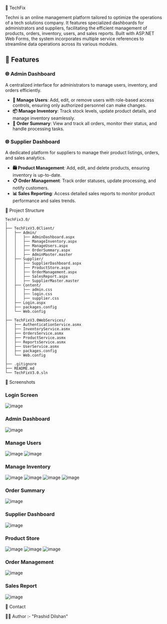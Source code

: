 🔗 TechFix

Techni is an online management platform tailored to optimize the operations of a tech solutions company. It features specialized dashboards for administrators and suppliers, facilitating the efficient management of products, orders, inventory, users, and sales reports. Built with ASP.NET Web Forms, the system incorporates multiple service references to streamline data operations across its various modules.

## 🌟 Features  

### 🌐 Admin Dashboard  
A centralized interface for administrators to manage users, inventory, and orders efficiently.  
- **👥 Manage Users**: Add, edit, or remove users with role-based access controls, ensuring only authorized personnel can make changes.  
- **📦 Manage Inventory**: Track stock levels, update product details, and manage inventory seamlessly.  
- **📝 Order Summary**: View and track all orders, monitor their status, and handle processing tasks.  

### 🌐 Supplier Dashboard  
A dedicated platform for suppliers to manage their product listings, orders, and sales analytics.  
- **🛍️ Product Management**: Add, edit, and delete products, ensuring inventory is up-to-date.  
- **📋 Order Management**: Track order statuses, update processing, and notify customers.  
- **📊 Sales Reporting**: Access detailed sales reports to monitor product performance and sales trends.  

🔗 Project Structure

```plaintext
TechFix3.0/
│
├── TechFixV3.0Client/
│   ├── Admin/
│   │   ├── AdminDashboard.aspx
│   │   ├── ManageInventory.aspx
│   │   ├── ManageUsers.aspx
│   │   ├── OrderSummary.aspx
│   │   ├── AdminMaster.master
│   ├── Supplier/
│   │   ├── SupplierDashboard.aspx
│   │   ├── ProductStore.aspx
│   │   ├── OrderManagement.aspx
│   │   ├── SalesReport.aspx
│   │   ├── SupplierMaster.master
│   ├── Content/
│   │   ├── admin.css
│   │   ├── login.css
│   │   ├── supplier.css
│   ├── Login.aspx
│   ├── packages.config
│   └── Web.config
│
├── TechFixV3.0WebServices/
│   ├── AuthenticationService.asmx
│   ├── InventoryService.asmx
│   ├── OrdersService.asmx
│   ├── ProductService.asmx
│   ├── ReportsService.asmx
│   ├── UserService.asmx
│   ├── packages.config
│   └── Web.config
│
├── .gitignore
├── README.md
└── TechFixV3.0.sln
```

🔗 Screenshots

### Login Screen
![image](https://github.com/user-attachments/assets/d30f5bc2-c9af-4046-bc32-d36e5850b857)



### Admin Dashboard
![image](https://github.com/user-attachments/assets/1b3d00fb-2d8e-4be0-89da-eebacd8932ad)


### Manage Users
![image](https://github.com/user-attachments/assets/1fdeae53-35da-476c-bdbe-20c0456c61ac)
![image](https://github.com/user-attachments/assets/d6d98f8b-6b01-460a-be0e-c22ba6e8e355)



### Manage Inventory
![image](https://github.com/user-attachments/assets/b62d6c4b-f43d-4e83-9b2a-9f02c98e8ba8)
![image](https://github.com/user-attachments/assets/5a026779-bccb-4037-a88b-97bdc12b87b2)
![image](https://github.com/user-attachments/assets/afd1060d-4c8e-4493-9f97-39416733a359)
![image](https://github.com/user-attachments/assets/e4112fcf-bdeb-4229-a8cd-1af32ce617e8)




### Order Summary
![image](https://github.com/user-attachments/assets/2cef13f7-93b2-40ec-9e1e-c82affd30d23)


### Supplier Dashboard
![image](https://github.com/user-attachments/assets/49fa182b-4b69-4be8-9fbc-143584a2d600)


### Product Store
![image](https://github.com/user-attachments/assets/57075371-3658-4770-bb0e-9c0d714218c8)
![image](https://github.com/user-attachments/assets/30e85111-f324-4789-b628-57b71743b9c4)
![image](https://github.com/user-attachments/assets/c9697191-0067-49c4-8a2c-07784292e614)



### Order Management
![image](https://github.com/user-attachments/assets/6c10a0cf-1386-44f0-80b5-fa6e756a9df1)


### Sales Report
![image](https://github.com/user-attachments/assets/aecf0415-8cf9-4773-92b2-09b5ce7bdcea)


🔗 Contact

🧑‍💻 Author :- "Prashid Dilshan"




